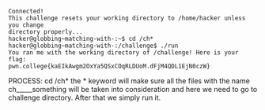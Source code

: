 ```
Connected!
This challenge resets your working directory to /home/hacker unless you change
directory properly...
hacker@globbing~matching-with-:~$ cd /ch*
hacker@globbing~matching-with-:/challenge$ ./run
You ran me with the working directory of /challenge! Here is your flag:
pwn.college{kaEIkAwgm2OxYa5QSxCOqRLDUoM.dFjM4QDL1EjN0czW}
```

PROCESS:
cd /ch*
the * keyword will make sure all the files with the name ch_____something will be taken into consideration and here we need to go to challenge directory.
After that we simply run it.
